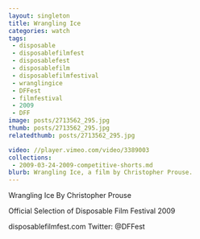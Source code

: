 ```yaml
---
layout: singleton
title: Wrangling Ice
categories: watch
tags:
 - disposable
 - disposablefilmfest
 - disposablefest
 - disposablefilm
 - disposablefilmfestival
 - wranglingice
 - DFFest
 - filmfestival
 - 2009
 - DFF
image: posts/2713562_295.jpg
thumb: posts/2713562_295.jpg
relatedthumb: posts/2713562_295.jpg

video: //player.vimeo.com/video/3389003
collections:
 - 2009-03-24-2009-competitive-shorts.md
blurb: Wrangling Ice, a film by Christopher Prouse.
---
```


Wrangling Ice
By Christopher Prouse

Official Selection of Disposable Film Festival 2009

disposablefilmfest.com
Twitter: @DFFest